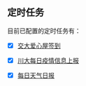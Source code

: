 ## 定时任务

目前已配置的定时任务有：

- [x] [交大爱心屋签到](aixinwu-sign)
- [x] [川大每日疫情信息上报](scu-micro-services)
- [x] [每日天气日报](weather-report)

